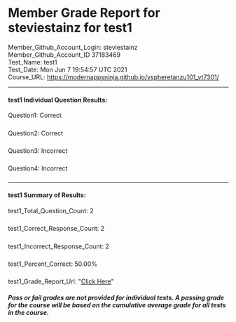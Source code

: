 # Member Grade Report for steviestainz for test1  
   
Member_Github_Account_Login: steviestainz  
Member_Github_Account_ID 37183469  
Test_Name: test1  
Test_Date: Mon Jun  7 19:54:57 UTC 2021  
Course_URL: https://modernappsninja.github.io/vspheretanzu101_vt7301/  
   
---  
#### test1 Individual Question Results:  
Question1: Correct  
#####  
Question2: Correct  
#####  
Question3: Incorrect  
#####  
Question4: Incorrect  
#####  
---  
#### test1 Summary of Results:  
test1_Total_Question_Count: 2  
#####  
test1_Correct_Response_Count: 2  
#####  
test1_Incorrect_Response_Count: 2  
#####  
test1_Percent_Correct: 50.00%  
#####  
test1_Grade_Report_Url: "[Click Here](https://github.com/modernappsninjas/steviestainz/blob/main/static/userdata/courses/vspheretanzu101_vt7301/grade_report.pr746.test1.md)"
##### Pass or fail grades are not provided for individual tests. A passing grade for the course will be based on the cumulative average grade for all tests in the course.  

